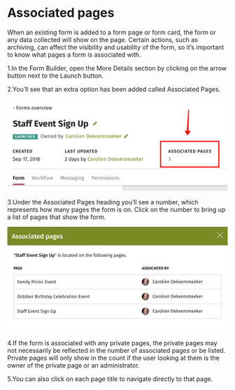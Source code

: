 # Associated pages



When an existing form is added to a form page or form card, the form or any data collected will show on the page. Certain actions, such as archiving, can affect the visibility and usability of the form, so it’s important to know what pages a form is associated with.

1.In the Form Builder, open the More Details section by clicking on the arrow button next to the Launch button.

2.You’ll see that an extra option has been added called Associated Pages.

![](../../../.gitbook/assets/1%20%2895%29.png)

3.Under the Associated Pages heading you’ll see a number, which represents how many pages the form is on. Click on the number to bring up a list of pages that show the form.

![](../../../.gitbook/assets/2%20%286%29.png)



4.If the form is associated with any private pages, the private pages may not necessarily be reflected in the number of associated pages or be listed. Private pages will only show in the count if the user looking at them is the owner of the private page or an administrator.

5.You can also click on each page title to navigate directly to that page.

